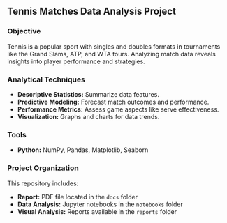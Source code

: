 ## Tennis Matches Data Analysis Project

### Objective
Tennis is a popular sport with singles and doubles formats in tournaments like the Grand Slams, ATP, and WTA tours. Analyzing match data reveals insights into player performance and strategies.

### Analytical Techniques
- **Descriptive Statistics:** Summarize data features.
- **Predictive Modeling:** Forecast match outcomes and performance.
- **Performance Metrics:** Assess game aspects like serve effectiveness.
- **Visualization:** Graphs and charts for data trends.

### Tools
- **Python:** NumPy, Pandas, Matplotlib, Seaborn

### Project Organization

This repository includes:

- **Report:** PDF file located in the `docs` folder
- **Data Analysis:** Jupyter notebooks in the `notebooks` folder
- **Visual Analysis:** Reports available in the `reports` folder
